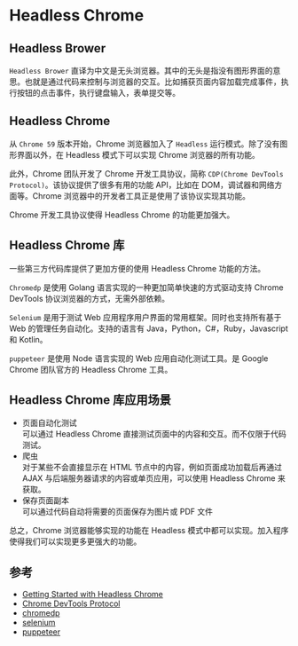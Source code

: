# Headless Chrome

## Headless Brower
`Headless Brower` 直译为中文是无头浏览器。其中的无头是指没有图形界面的意思。也就是通过代码来控制与浏览器的交互。比如捕获页面内容加载完成事件，执行按钮的点击事件，执行键盘输入，表单提交等。

## Headless Chrome
从 `Chrome 59` 版本开始，Chrome 浏览器加入了 `Headless` 运行模式。除了没有图形界面以外，在 Headless 模式下可以实现 Chrome 浏览器的所有功能。

此外，Chrome 团队开发了 Chrome 开发工具协议，简称 `CDP(Chrome DevTools Protocol)`。该协议提供了很多有用的功能 API，比如在 DOM，调试器和网络方面等。Chrome 浏览器中的开发者工具正是使用了该协议实现其功能。

Chrome 开发工具协议使得 Headless Chrome 的功能更加强大。

## Headless Chrome 库
一些第三方代码库提供了更加方便的使用 Headless Chrome 功能的方法。

`Chromedp` 是使用 Golang 语言实现的一种更加简单快速的方式驱动支持 Chrome DevTools 协议浏览器的方式，无需外部依赖。

`Selenium` 是用于测试 Web 应用程序用户界面的常用框架。同时也支持所有基于 Web 的管理任务自动化。支持的语言有 Java，Python，C#，Ruby，Javascript 和 Kotlin。

`puppeteer` 是使用 Node 语言实现的 Web 应用自动化测试工具。是 Google Chrome 团队官方的 Headless Chrome 工具。

## Headless Chrome 库应用场景
- 页面自动化测试    
    可以通过 Headless Chrome 直接测试页面中的内容和交互。而不仅限于代码测试。
- 爬虫    
    对于某些不会直接显示在 HTML 节点中的内容，例如页面成功加载后再通过 AJAX 与后端服务器请求的内容或单页应用，可以使用 Headless Chrome 来获取。
- 保存页面副本    
    可以通过代码自动将需要的页面保存为图片或 PDF 文件

总之，Chrome 浏览器能够实现的功能在 Headless 模式中都可以实现。加入程序使得我们可以实现更多更强大的功能。

## 参考
- [Getting Started with Headless Chrome](https://developers.google.com/web/updates/2017/04/headless-chrome)
- [Chrome DevTools Protocol](https://chromedevtools.github.io/devtools-protocol/)
- [chromedp](https://github.com/chromedp/chromedp)
- [selenium](https://github.com/SeleniumHQ/selenium)
- [puppeteer](https://github.com/puppeteer/puppeteer)
